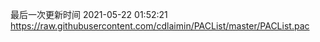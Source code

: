 最后一次更新时间 2021-05-22 01:52:21
https://raw.githubusercontent.com/cdlaimin/PACList/master/PACList.pac

